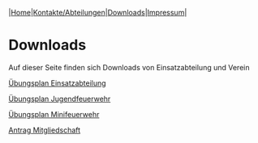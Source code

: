|[Home](index.md)|[Kontakte/Abteilungen](kontakte.md)|[Downloads](downloads.md)|[Impressum](impressum.md)|

# Downloads

Auf dieser Seite finden sich Downloads von Einsatzabteilung und Verein

[Übungsplan Einsatzabteilung](downloads/UebungsplanEinsatzabteilung.pdf)

[Übungsplan Jugendfeuerwehr](downloads/UebungsplanJFW.pdf)

[Übungsplan Minifeuerwehr](downloads/UebungsplanMinifeuerwehr.pdf)

[Antrag Mitgliedschaft](downloads/FFW_Mitgliedsantrag.pdf)
